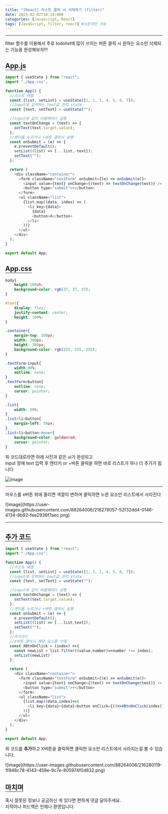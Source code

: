 ```yaml
---
title: "[React] 리스트 클릭 시 삭제하기 (filter)"
date: 2023-02-02T18:14:000
categories: [JavaScript, React]
tags: [JavaScript, filter, react] #소문자만 가능
---
```


---

<span>filter 함수를 이용해서 주로 todolist에 많이 쓰이는 버튼 클릭 시 원하는 요소만 삭제되는 기능을 완성해보자!!!</span>

## <b style="border-bottom:2px solid gray">App.js</b>

```javascript
import { useState } from "react";
import "./App.css";

function App() {
  //리스트 배열
  const [list, setList] = useState([1, 2, 3, 4, 5, 6, 7]);
  //input에 입력하는 text값 관리 state
  const [text, setText] = useState("");

  //input에 값이 바뀔때마다 실행
  const textOnChange = (text) => {
    setText(text.target.value);
  };
  //엔터를 누르거나 +버튼 클릭시 실행
  const onSubmit = (e) => {
    e.preventDefault();
    setList((list) => [...list, text]);
    setText("");
  };

  return (
    <div className="container">
      <form className="textForm" onSubmit={(e) => onSubmit(e)}>
        <input value={text} onChange={(text) => textOnChange(text)} />
        <button type="submit">+</button>
      </form>
      <ul className="list">
        {list.map((data, index) => (
          <li key={data}>
            {data}
            <button>X</button>
          </li>
        ))}
      </ul>
    </div>
  );
}

export default App;
```

## <b style="border-bottom:2px solid gray">App.css</b>

```css
body{
    height:100vh;
    background-color: rgb(37, 37, 37);
}

#root{
    display: flex;
    justify-content: center;
    height: 100%;
}

.container{
    margin-top: 100px;
    width: 300px;
    height: 300px;
    background-color: rgb(255, 255, 255);
}

.textForm>input{
    width:90%;
    outline: none;
}
.textForm>button{
    outline: none;
    cursor: pointer;
}

.list{
    width: 80%;
}
.list>li>button{
    margin-left: 50px;
}
.list>li>button:hover{
    background-color: goldenrod;
    cursor: pointer;
}
```

<span>위 코드대로라면 아래 사진과 같은 ui가 완성되고</span><br/>
<span>input 창에 text 입력 후 엔터키 or +버튼 클릭을 하면 바로 리스트가 하나 더 추가가 됩니다</span>

![image](https://user-images.githubusercontent.com/88264006/216276223-01fbcb1d-e37e-47fc-b224-066131fd694e.png)

***
<p>마우스를 x버튼 위에 올리면 색깔이 변하며 클릭하면 누른 요소만 리스트에서 사라진다</p>
![image](https://user-images.githubusercontent.com/88264006/216278057-52f32dd4-0146-4134-9b92-fee2936f7aec.png)

***
## <b style="border-bottom:2px solid gray">추가 코드</b>
```javascript
import { useState } from "react";
import "./App.css";

function App() {
  //리스트 배열
  const [list, setList] = useState([1, 2, 3, 4, 5, 6, 7]);
  //input에 입력하는 text값 관리 state
  const [text, setText] = useState("");

  //input에 값이 바뀔때마다 실행
  const textOnChange = (text) => {
    setText(text.target.value);
  };
  //엔터를 누르거나 +버튼 클릭시 실행
  const onSubmit = (e) => {
    e.preventDefault();
    setList((list) => [...list,text]);
    setText("");
  };
  //추가코드
  //X버튼 클릭시 해당 요소를 삭제
  const XBtnOnClick = (index) =>{
    const newList = list.filter((value,number)=>number !== index);
    setList(newList)
  };

  return (
    <div className="container">
      <form className="textForm" onSubmit={(e) => onSubmit(e)}>
        <input value={text} onChange={(text) => textOnChange(text)} />
        <button type="submit">+</button>
      </form>
      <ul className="list">
        {list.map((data,index)=>(
          <li key={data}>{data}<button onClick={()=>XBtnOnClick(index)}>X</button></li>
        ))}
      </ul>
    </div>
  );
}

export default App;
```
<p>위 코드를 <b>추가</b>하고 X버튼을 클릭하면 클릭한 요소만 리스트에서 사라지는걸 볼 수 있습니다.</p>
![image](https://user-images.githubusercontent.com/88264006/216280119-1f848c78-4143-458e-9c7e-805974f0d832.png)

## <b style="border-bottom:2px solid gray"><b>마치며</b></b>
<P>혹시 잘못된 정보나 궁금하신 게 있다면 편하게 댓글 달아주세요.<br/>
지적이나 피드백은 언제나 환영입니다.</p>